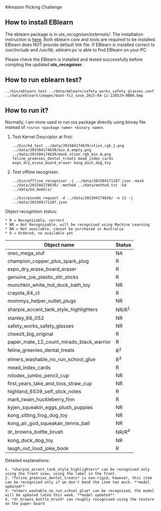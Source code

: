 #Amazon Picking Challenge

## How to install EBlearn
The eblearn package is in *uts_recogniser/externals/*. The installation instruction is [here](http://eblearn.sourceforge.net/install.html). Both eblearn core and tools are required to be installed. EBlearn does NOT provide default link file. If EBlearn is installed correct to */usr/include* and */usr/lib*, *eblearn.pc* is able to find EBlearn on your PC.

Please check the EBlearn is installed and tested successfully before compling the updated **uts_recogniser**.

## How to run eblearn test?

`../bin/eblearn_test ../data/eblearn/safety_works_safety_glasses.conf ../data/eblearn/images/boot-fc2_save_2015-04-11-220529-0000.bmp`

## How to run it?

Normally, I am more used to run ros package directly using binray file instead of `rosrun <package name> <binary name>`.

1. Test Kernel Descriptor at first:

	`../bin/kd_test ../data/201504174639/xtion_rgb_1.png ../data/201504174639/bin_A_empty.png ../data/201504174639/mask_xtion_rgb_bin_A.png feline_greenies_dental_treats mead_index_cards expo_dry_erase_board_eraser kong_duck_dog_toy`
	 

2. Test offline recogniser:

	`../bin/offline_recogniser -j ../data/201504171107.json -mask ../data/201504174639/ -method ../data/method.txt -kd ../data/kd_models/`
	
	`../bin/pseudo_request -d ../data/201504174639/ -n 12 -j ../data/201504171107.json`


Object recognition status:

	* R = Recognisable, correct
	* NR = Not Recognisable, will be recognised using Machine Learning
	* NA = Not available, cannot be purchased in Australia
	* O = Ordered, no available yet

| Object name                              | Status |
|------------------------------------------|--------|
| oreo_mega_stuf                           | NA     |
| champion_copper_plus_spark_plug          | R      |
| expo_dry_erase_board_eraser              | R      |
| genuine_joe_plastic_stir_sticks          | R      |
| munchkin_white_hot_duck_bath_toy         | NR     |
| crayola_64_ct                            | R      |
| mommys_helper_outlet_plugs               | NR     |
| sharpie_accent_tank_style_highlighters   | NR/R<sup>1</sup>   |
| stanley_66_052                           | NR     |
| safety_works_safety_glasses              | NR     |
| cheezit_big_original                     | R     |
| paper_mate_12_count_mirado_black_warrior | R      |
| feline_greenies_dental_treats            | R<sup>2</sup>   |
| elmers_washable_no_run_school_glue       | R<sup>3</sup>   |
| mead_index_cards                         | R      |
| rolodex_jumbo_pencil_cup                 | NR     |
| first_years_take_and_toss_straw_cup      | NR     |
| highland_6539_self_stick_notes           | R      |
| mark_twain_huckleberry_finn              | R      |
| kyjen_squeakin_eggs_plush_puppies        | NR     |
| kong_sitting_frog_dog_toy                | NR     |
| kong_air_god_squeakair_tennis_ball       | NR     |
| dr_browns_bottle_brush                   | NR/R<sup>4</sup>   |
| kong_duck_dog_toy                        | NR     |
| laugh_out_loud_joke_book                 | R      |

Detailed explanations:
	
	1. *sharpie_accent_tank_style_highlighters* can be recognised only using the front view, using the label in the front.
	2. *feline_greenies_dental_treats* is non-rigid, however, this item can be recognised only if we don't bend the item too much. **model updated**
	3. *elmers_washable_no_run_school_glue* can be recognised, the model will be updated lated this week. **model updated**
	4. *dr_browns_bottle_brush* can roughly recognised using the texture on the paper board
